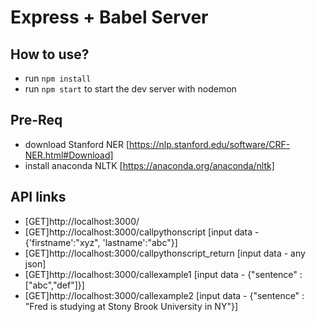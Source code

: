 # Express + Babel Server

## How to use?
*  run `npm install`
* run `npm start` to start the dev server with nodemon

## Pre-Req
* download Stanford NER [https://nlp.stanford.edu/software/CRF-NER.html#Download]
* install anaconda NLTK [https://anaconda.org/anaconda/nltk]

## API links 
* [GET]http://localhost:3000/
* [GET]http://localhost:3000/callpythonscript   [input data - {'firstname':"xyz", 'lastname':"abc"}]
* [GET]http://localhost:3000/callpythonscript_return  [input data - any json]
* [GET]http://localhost:3000/callexample1  [input data - {"sentence" : ["abc","def"]}]
* [GET]http://localhost:3000/callexample2  [input data - {"sentence" : "Fred is studying at Stony Brook University in NY"}]



